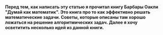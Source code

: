 #### Перед тем, как написать эту статью я прочитал книгу Барбары Оакли "Думай как математик". Это книга про то как эффективно решать математические задачи. Советы, которые описаны там хорошо ложаться на решение алгоритмических задач. Далее я хочу осветитить несколько идей из данной книги.
